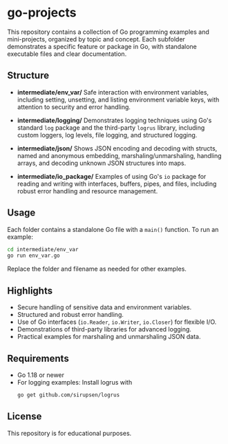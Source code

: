 # go-projects

This repository contains a collection of Go programming examples and mini-projects, organized by topic and concept. Each subfolder demonstrates a specific feature or package in Go, with standalone executable files and clear documentation.

## Structure

- **intermediate/env_var/**
  Safe interaction with environment variables, including setting, unsetting, and listing environment variable keys, with attention to security and error handling.

- **intermediate/logging/**
  Demonstrates logging techniques using Go's standard `log` package and the third-party `logrus` library, including custom loggers, log levels, file logging, and structured logging.

- **intermediate/json/**
  Shows JSON encoding and decoding with structs, named and anonymous embedding, marshaling/unmarshaling, handling arrays, and decoding unknown JSON structures into maps.

- **intermediate/io_package/**
  Examples of using Go's `io` package for reading and writing with interfaces, buffers, pipes, and files, including robust error handling and resource management.

## Usage

Each folder contains a standalone Go file with a `main()` function. To run an example:

```sh
cd intermediate/env_var
go run env_var.go
```

Replace the folder and filename as needed for other examples.

## Highlights

- Secure handling of sensitive data and environment variables.
- Structured and robust error handling.
- Use of Go interfaces (`io.Reader`, `io.Writer`, `io.Closer`) for flexible I/O.
- Demonstrations of third-party libraries for advanced logging.
- Practical examples for marshaling and unmarshaling JSON data.

## Requirements

- Go 1.18 or newer
- For logging examples:
  Install logrus with
  ```sh
  go get github.com/sirupsen/logrus
  ```

## License

This repository is for educational purposes.
